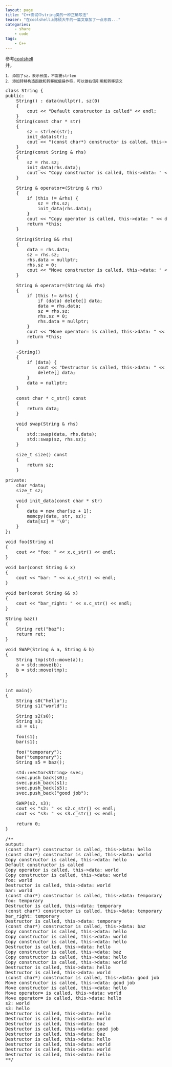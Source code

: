 ```yaml
---
layout: page
title: "C++面试中string类的一种正确写法"
teaser: "在coolshell上陈硕大牛的一篇文章加了一点东西..."
categories:
    - share
    - code
tags:
    - C++
---
```


参考[coolshell](http://coolshell.cn/articles/10478.html)  
并，

    1. 添加了sz，表示长度，不需要strlen
    2. 添加转移构造函数和转移赋值操作符，可以做右值引用和转移语义

<pre class="brush: cpp; auto-links: true; collapse: true" id="simplecode">
class String {
public:
    String() : data(nullptr), sz(0)
    {
        cout &lt;&lt; &quot;Default constructor is called&quot; &lt;&lt; endl;
    }
    String(const char * str)
    {
        sz = strlen(str);
        init_data(str);
        cout &lt;&lt; &quot;(const char*) constructor is called, this-&gt;data: &quot; &lt;&lt; data &lt;&lt; endl;
    }
    String(const String &amp; rhs)
    {
        sz = rhs.sz;
        init_data(rhs.data);
        cout &lt;&lt; &quot;Copy constructor is called, this-&gt;data: &quot; &lt;&lt; data &lt;&lt; endl;
    }

    String &amp; operator=(String &amp; rhs)
    {
        if (this != &amp;rhs) {
            sz = rhs.sz;
            init_data(rhs.data);
        }
        cout &lt;&lt; &quot;Copy operator is called, this-&gt;data: &quot; &lt;&lt; data &lt;&lt; endl;
        return *this;
    }

    String(String &amp;&amp; rhs)
    {
        data = rhs.data;
        sz = rhs.sz;
        rhs.data = nullptr;
        rhs.sz = 0;
        cout &lt;&lt; &quot;Move constructor is called, this-&gt;data: &quot; &lt;&lt; data &lt;&lt; endl;
    }

    String &amp; operator=(String &amp;&amp; rhs)
    {
        if (this != &amp;rhs) {
            if (data) delete[] data;
            data = rhs.data;
            sz = rhs.sz;
            rhs.sz = 0;
            rhs.data = nullptr;
        }
        cout &lt;&lt; &quot;Move operator= is called, this-&gt;data: &quot; &lt;&lt; data &lt;&lt; endl;
        return *this;
    }

    ~String()
    {
        if (data) {
            cout &lt;&lt; &quot;Destructor is called, this-&gt;data: &quot; &lt;&lt; data &lt;&lt; endl;
            delete[] data;
        }
        data = nullptr;
    }

    const char * c_str() const
    {
        return data;
    }

    void swap(String &amp; rhs)
    {
        std::swap(data, rhs.data);
        std::swap(sz, rhs.sz);
    }

    size_t size() const
    {
        return sz;
    }

private:
    char *data;
    size_t sz;

    void init_data(const char * str)
    {
        data = new char[sz + 1];
        memcpy(data, str, sz);
        data[sz] = '\0';
    }
};

void foo(String x)
{
    cout &lt;&lt; &quot;foo: &quot; &lt;&lt; x.c_str() &lt;&lt; endl;
}

void bar(const String &amp; x)
{
    cout &lt;&lt; &quot;bar: &quot; &lt;&lt; x.c_str() &lt;&lt; endl;
}

void bar(const String &amp;&amp; x)
{
    cout &lt;&lt; &quot;bar_right: &quot; &lt;&lt; x.c_str() &lt;&lt; endl;
}

String baz()
{
    String ret(&quot;baz&quot;);
    return ret;
}

void SWAP(String &amp; a, String &amp; b)
{
    String tmp(std::move(a));
    a = std::move(b);
    b = std::move(tmp);
}


int main()
{
    String s0(&quot;hello&quot;);
    String s1(&quot;world&quot;);

    String s2(s0);
    String s3;
    s3 = s1;

    foo(s1);
    bar(s1);

    foo(&quot;temporary&quot;);
    bar(&quot;temporary&quot;);
    String s5 = baz();

    std::vector&lt;String&gt; svec;
    svec.push_back(s0);
    svec.push_back(s1);
    svec.push_back(s5);
    svec.push_back(&quot;good job&quot;);

    SWAP(s2, s3);
    cout &lt;&lt; &quot;s2: &quot; &lt;&lt; s2.c_str() &lt;&lt; endl;
    cout &lt;&lt; &quot;s3: &quot; &lt;&lt; s3.c_str() &lt;&lt; endl;

    return 0;
}

/**
output:
(const char*) constructor is called, this-&gt;data: hello
(const char*) constructor is called, this-&gt;data: world
Copy constructor is called, this-&gt;data: hello
Default constructor is called
Copy operator is called, this-&gt;data: world
Copy constructor is called, this-&gt;data: world
foo: world
Destructor is called, this-&gt;data: world
bar: world
(const char*) constructor is called, this-&gt;data: temporary
foo: temporary
Destructor is called, this-&gt;data: temporary
(const char*) constructor is called, this-&gt;data: temporary
bar_right: temporary
Destructor is called, this-&gt;data: temporary
(const char*) constructor is called, this-&gt;data: baz
Copy constructor is called, this-&gt;data: hello
Copy constructor is called, this-&gt;data: world
Copy constructor is called, this-&gt;data: hello
Destructor is called, this-&gt;data: hello
Copy constructor is called, this-&gt;data: baz
Copy constructor is called, this-&gt;data: hello
Copy constructor is called, this-&gt;data: world
Destructor is called, this-&gt;data: hello
Destructor is called, this-&gt;data: world
(const char*) constructor is called, this-&gt;data: good job
Move constructor is called, this-&gt;data: good job
Move constructor is called, this-&gt;data: hello
Move operator= is called, this-&gt;data: world
Move operator= is called, this-&gt;data: hello
s2: world
s3: hello
Destructor is called, this-&gt;data: hello
Destructor is called, this-&gt;data: world
Destructor is called, this-&gt;data: baz
Destructor is called, this-&gt;data: good job
Destructor is called, this-&gt;data: baz
Destructor is called, this-&gt;data: hello
Destructor is called, this-&gt;data: world
Destructor is called, this-&gt;data: world
Destructor is called, this-&gt;data: hello
**/
</pre>